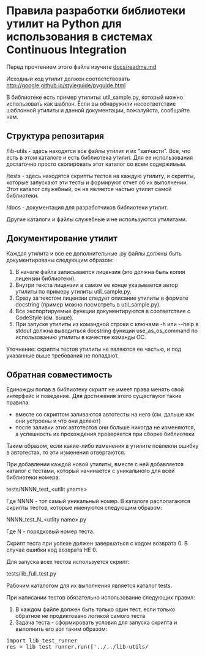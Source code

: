 # Правила разработки библиотеки утилит на Python для использования в системах Continuous Integration

Перед прочтением этого файла изучите [docs/readme.md](docs/readme.md)

Исходный код утилит должен соответствовать http://google.github.io/styleguide/pyguide.html

В библиотеке есть пример утилиты: util_sample.py, который можно использовать как шаблон. Если вы обнаружили несоответствие шаблонной утилиты и данной документации, пожалуйста, сообщайте нам.

## Структура репозитария

/lib-utils - здесь находятся все файлы утилит и их "запчасти". Все, что есть в этом каталоге и есть библиотека утилит. Для ее использования достаточно просто скопировать этот каталог со всем содержимым.

/tests - здесь находятся скрипты тестов на каждую утилиту, и скрипты, которые запускают эти тесты и формируют отчет об их выполнении. Этот каталог служебный, он не является частью утилит самой библиотеки.

/docs - документация для разработчиков библиотеки утилит.

Другие каталоги и файлы служебные и не используются утилитами.


## Документирование утилит

Каждая утилита и все ее дополнительные .py файлы должны быть документированы следующим образом:

1. В начале файла записывается лицензия (это должна быть копия лицензии библиотеки).
2. Внутри текста лицензии в самом ее конце указывается автор утилиты по примеру утилиты util_sample.py.
3. Сразу за текстом лицензии следует описание утилиты в формате docstring (пример можно посмотреть в util_sample.py).
4. Все экспортируемые функции документируются в соответствие с CodeStyle (см. выше).
5. При запуске утилиты из командной строки с ключами -h или --help в stdout должна выводиться docstring функции use_as_os_command по использованию утилиты в качестве команды ОС.

Уточнение: скрипты тестов утилиты не являются ее частью, и под указанные выше требования не попадают.

## Обратная совместимость

Единожды попав в библиотеку скрипт не имеет права менять свой интерфейс и поведение. 
Для достижения этого существуют такие правила:

- вместе со скриптом заливаются автотесты на него (см. дальше как они устроены и что они делают)
- после заливки этих автотестов они больше никогда не изменяются, а успешность их прохождения проверяется при сборке библиотеки

Таким образом, если какие-либо изменения в утилите повлекли ошибку в автотестах, то эти изменения отвергаются.

При добавлении каждой новой утилиты, вместе с ней добавляется каталог с тестами, который начинается с уникального для всей библиотеки номера:

 tests/NNNN_test_\<utilit yname\>

Где NNNN - тот самый уникальный номер. В каталоге располагаются скрипты тестов, которые именуются следующим образом:

 NNNN_test_N_\<utlity name\>.py
 
Где N - порядковый номер теста.
 
Скрипт теста при успехе должен завершаться с кодом возврата 0. В случае ошибки код возврата НЕ 0.
 
Для запуска всех тестов используется скрипт:

 tests/lib_full_test.py

Рабочим каталогом для их выполнения является каталог tests.

При написании тестов обязательно использование следующих правил:
  
1. В каждом файле должен быть только один тест, если только обратное не продиктовано логикой самого теста
2. Задача теста - сформировать условия для запуска скрипта и выполнить его вот таким образом:
 
<pre>
import lib_test_runner
res = lib_test_runner.run(['../../lib-utils/<script name>', 'arg1',.. ], "Message for tests report")
</pre>
 
3. Завершение скрипта следует делать c помощью следующих вызовов:
  - в случае успешного заверения теста:
<pre> 
     lib_test_runner.test_ok()
</pre> 
- в случае ошибки:
<pre>
     lib_test_runner.test_fail()
</pre> 

Для каждой утилиты должны быть написаны тесты, которые выполняют как минимум следующие проверки:

1) соответствие реакции утилиты на формат параметров командной строки;
2) правильную работу утилиты в адекватных условиях;
3) правильную реакцию утилиты на входные параметры функции при использовании ее в виде Python модуля.

## Локальная конфигурация

Для работы библиотеки в конкретной инсталляции могут потребоваться локальные настройки. Все эти настройки должны находится в файле 

 lib_config.py
 
который находится вне репозитария. В качестве шаблона для этого файла в репозитарии находится файл

 lib-utils/lib_config.py.sample

Для запуска тестов файл lib_config.py создается в каталоге tests.
 
## Правила работы с репозитарием библиотеки
 
Для разработки каждой новой утилиты заводится ветка с именем:
 
 NNNN_\<utility name\>,
 
 где NNNN уникальный номер внутри всей библиотеки.
  
Вместе с самой утилитой разрабатываются скрипты тестов для нее. Как формируется имя каталога скриптов и их имена описано выше.

Для приемки утилиты нужно:
1) забрать в ее ветку самый последний мастер;
2) привести исходный код, в соответствие с требованиями, указанными выше;
3) проверить, что выполняются все тесты всей библиотеки включая и новую утилиту;
4) сгенерировать документацию с помощью _TODO_;
5) после этого запросить мерж-реквест.

Перед мержем ветки в мастер выполняется сборка библиотеки, ревью кода, проверка выполнения требований данной документации, проверка работы и ее соответствие документации на утилиту.
Если все условия и проверки выполнены успешно, то происходит мерж в мастер.
 
## Правила использования сторонних библиотек

Сторонние библиотеки можно использовать. Лицензия на сторонние библиотеки должна разрешать их бесплатное использование в любых вариантах, включая коммерческое. Все пункты лицензии сторонней библиотеки должны быть соблюдены. Все сторонние библиотеки должны быть перечислены в файле:

 lib-utils/requirements.txt
 
Формат файла должен удовлетворять этим требованиям:
 
 https://pip.pypa.io/en/stable/reference/pip_install/#requirements-file-format

## Сборка библиотеки

При сборке (подготовке пакета для распространения) выполняются следующие дейсвтия:

1) прогоняются все тесты на ОС Windows, Linus, MAC OS/X, если хотя бы один из них не проходит, сборка считается неуспешной;
2) генерируется и проверяется в ручную полная документация в формате HTML в docs/ci-py-lib-reference.html;
3) собирается инсталляционный пакет.
